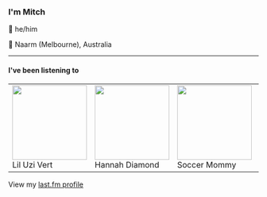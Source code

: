 <article><h3>I&#x27;m Mitch</h3><section><p>👨 he/him</p><p>📍 Naarm (Melbourne), Australia</p></section><hr/><section><h4>I&#x27;ve been listening to</h4><table><tbody><td><img src="https://lastfm.freetls.fastly.net/i/u/174s/9a9844f56d4267fb52facb0dc450c706.png" height="150px" alt="" role="presentation"/><br/>Lil Uzi Vert</td><td><img src="https://lastfm.freetls.fastly.net/i/u/174s/1a4469098e8cccd85e614baa63c4972a.png" height="150px" alt="" role="presentation"/><br/>Hannah Diamond</td><td><img src="https://lastfm.freetls.fastly.net/i/u/174s/02fcddd68f2b4094a43baac4ff88d097.png" height="150px" alt="" role="presentation"/><br/>Soccer Mommy</td><td><img src="https://lastfm.freetls.fastly.net/i/u/174s/d241c204d07ae6a8881b80ee0fcd0e84.png" height="150px" alt="" role="presentation"/><br/>Norah Jones</td><td><img src="https://lastfm.freetls.fastly.net/i/u/174s/8598727f88a5b52d53b843a9c4b6f2dd.png" height="150px" alt="" role="presentation"/><br/>Tyler, the Creator</td></tbody></table><span>View my <a href="https://www.last.fm/user/my-slab">last.fm profile</a></span></section></article>